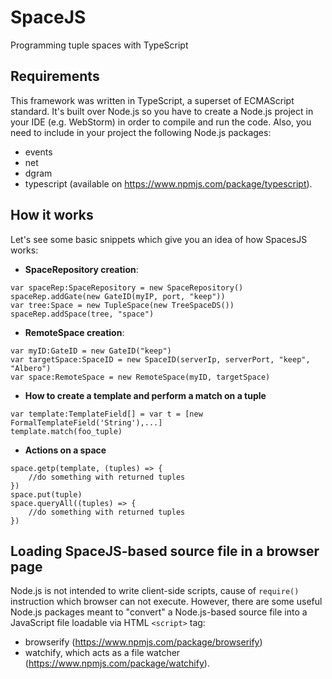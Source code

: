 # SpaceJS
Programming tuple spaces with TypeScript

## Requirements
This framework was written in TypeScript, a superset of ECMAScript standard. It's built over Node.js so you have to create a Node.js project in your IDE (e.g. WebStorm) in order to compile and run the code. Also, you need to include in your project the following Node.js packages:
* events
* net
* dgram
* typescript (available on https://www.npmjs.com/package/typescript).

## How it works
Let's see some basic snippets which give you an idea of how SpacesJS works:
* **SpaceRepository creation**: 
```
var spaceRep:SpaceRepository = new SpaceRepository()
spaceRep.addGate(new GateID(myIP, port, "keep"))
var tree:Space = new TupleSpace(new TreeSpaceDS())
spaceRep.addSpace(tree, "space")
```
* **RemoteSpace creation**:
```
var myID:GateID = new GateID("keep")
var targetSpace:SpaceID = new SpaceID(serverIp, serverPort, "keep", "Albero")
var space:RemoteSpace = new RemoteSpace(myID, targetSpace)
```
* **How to create a template and perform a match on a tuple**
```
var template:TemplateField[] = var t = [new FormalTemplateField('String'),...]
template.match(foo_tuple)
```

* **Actions on a space**
```
space.getp(template, (tuples) => {
    //do something with returned tuples
})
space.put(tuple)
space.queryAll((tuples) => {
    //do something with returned tuples
})
```

## Loading SpaceJS-based source file in a browser page
Node.js is not intended to write client-side scripts, cause of `require()` instruction which browser can not execute. However, there are some useful Node.js packages meant to "convert" a Node.js-based source file into a JavaScript file loadable via HTML `<script>` tag:
* browserify (https://www.npmjs.com/package/browserify)
* watchify, which acts as a file watcher (https://www.npmjs.com/package/watchify).


